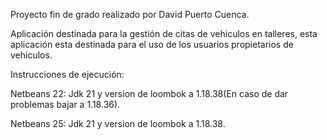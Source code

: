 Proyecto fin de grado realizado por David Puerto Cuenca.

Aplicación destinada para la gestión de citas de vehiculos en talleres, esta aplicación esta destinada para el uso de los usuarios propietarios de vehiculos.

Instrucciones de ejecución:

Netbeans 22: Jdk 21 y version de loombok a 1.18.38(En caso de dar problemas bajar a 1.18.36).

Netbeans 25: Jdk 21 y version de loombok a 1.18.38.
